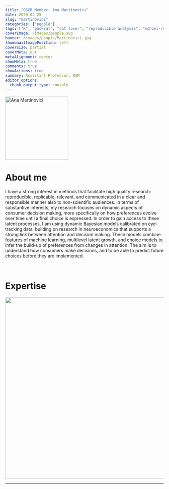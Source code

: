 ```yaml
---
title: "OSCR Member: Ana Martinovici"
date: 2020-02-25
slug: "martinovici"
categories: ["people"]
tags: ["R", "packrat", "cat lover", "reproducible analysis", "school-rsm"] # top 3 categories + unique + school
coverImage: /images/people.svg
banner: /images/people/Martinovici.jpg
thumbnailImagePosition: left
coverSize: partial
coverMeta: out
metaAlignment: center
showMeta: true
comments: true
showActions: true
summary: Assistant Professor, RSM
editor_options: 
  chunk_output_type: console
---
```

<!-- EMAIL -->
<p>
  <a href="mailto:martinovici@rsm.nl">
  <img border="0" alt="Ana Martinovici" src="/images/people/Martinovici.jpg" width="200" height="200" align="center">
  </a>
</p>


<p align="center">
<!--  CV -->
  <a href="https://anamartinovici.com/files/cv.pdf" class="fa-solid fa-file" style="color:#00B969;">
  </a> 

<!-- TWITTER   
  <a href="" class="fa-brands fa-x-twitter" style="color:#000000;">
  </a>   -->


<!-- GOOGLE SCHOLAR
  <a href="" class="fa-brands fa-google-scholar" style="color:#000000;">
  </a>
  -->
  
<!-- RESEARCHGATE 
  <a href="" class="fa-brands fa-researchgate" style="color:#000000;">
  </a>
   --> 
  
<!-- LINKEDIN 
  <a href="" class="fa-brands fa-linkedin" style="color:#000000;">
  </a> -->  
  
  <!-- ORCID   
  <a href="" class="fa-brands fa-orcid" style="color:#000000;">
  </a>  -->

<!-- PERSONAL WEBSITE -->
  <a href="https://anamartinovici.com/" class="fa-solid fa-link" style="color:#000000;">
  </a> 

<!-- GITHUB -->
  <a href="https://github.com/anamartinovici" class="fa-brands fa-github" style="color:#000000;"> 
  </a> 
</p>







# About me

I have a strong interest in methods that facilitate high quality research: reproducible, replicable, relevant, and communicated in a clear and responsible manner also to non-scientific audiences. In terms of substantive interests, my research focuses on dynamic aspects of consumer decision making, more specifically on how preferences evolve over time until a final choice is expressed. In order to gain access to these latent processes, I am using dynamic Bayesian models calibrated on eye-tracking data, building on research in neuroeconomics that supports a strong link between attention and decision making. These models combine features of machine learning, multilevel latent growth, and choice models to infer the build-up of preferences from changes in attention. The aim is to understand how consumers make decisions, and to be able to predict future choices before they are implemented.
 

<BR>

# Expertise

<img src="{{< blogdown/postref >}}index_files/figure-html/radarPlot-1.png" width="576" />

***


